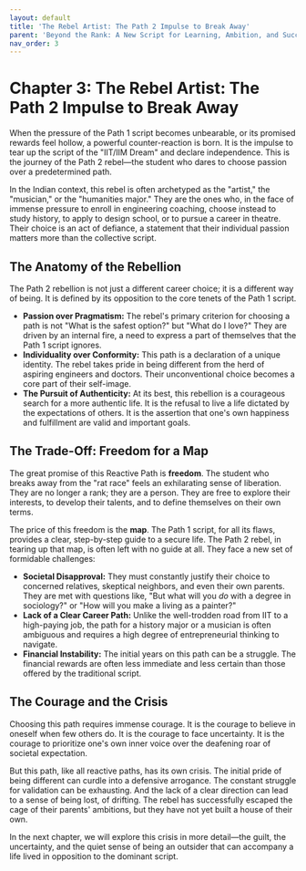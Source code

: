 ```yaml
---
layout: default
title: 'The Rebel Artist: The Path 2 Impulse to Break Away'
parent: 'Beyond the Rank: A New Script for Learning, Ambition, and Success in India'
nav_order: 3
---
```


# Chapter 3: The Rebel Artist: The Path 2 Impulse to Break Away

When the pressure of the Path 1 script becomes unbearable, or its promised rewards feel hollow, a powerful counter-reaction is born. It is the impulse to tear up the script of the "IIT/IIM Dream" and declare independence. This is the journey of the Path 2 rebel—the student who dares to choose passion over a predetermined path.

In the Indian context, this rebel is often archetyped as the "artist," the "musician," or the "humanities major." They are the ones who, in the face of immense pressure to enroll in engineering coaching, choose instead to study history, to apply to design school, or to pursue a career in theatre. Their choice is an act of defiance, a statement that their individual passion matters more than the collective script.

## The Anatomy of the Rebellion

The Path 2 rebellion is not just a different career choice; it is a different way of being. It is defined by its opposition to the core tenets of the Path 1 script.

*   **Passion over Pragmatism:** The rebel's primary criterion for choosing a path is not "What is the safest option?" but "What do I love?" They are driven by an internal fire, a need to express a part of themselves that the Path 1 script ignores.
*   **Individuality over Conformity:** This path is a declaration of a unique identity. The rebel takes pride in being different from the herd of aspiring engineers and doctors. Their unconventional choice becomes a core part of their self-image.
*   **The Pursuit of Authenticity:** At its best, this rebellion is a courageous search for a more authentic life. It is the refusal to live a life dictated by the expectations of others. It is the assertion that one's own happiness and fulfillment are valid and important goals.

## The Trade-Off: Freedom for a Map

The great promise of this Reactive Path is **freedom**. The student who breaks away from the "rat race" feels an exhilarating sense of liberation. They are no longer a rank; they are a person. They are free to explore their interests, to develop their talents, and to define themselves on their own terms.

The price of this freedom is the **map**. The Path 1 script, for all its flaws, provides a clear, step-by-step guide to a secure life. The Path 2 rebel, in tearing up that map, is often left with no guide at all. They face a new set of formidable challenges:

*   **Societal Disapproval:** They must constantly justify their choice to concerned relatives, skeptical neighbors, and even their own parents. They are met with questions like, "But what will you *do* with a degree in sociology?" or "How will you make a living as a painter?"
*   **Lack of a Clear Career Path:** Unlike the well-trodden road from IIT to a high-paying job, the path for a history major or a musician is often ambiguous and requires a high degree of entrepreneurial thinking to navigate.
*   **Financial Instability:** The initial years on this path can be a struggle. The financial rewards are often less immediate and less certain than those offered by the traditional script.

## The Courage and the Crisis

Choosing this path requires immense courage. It is the courage to believe in oneself when few others do. It is the courage to face uncertainty. It is the courage to prioritize one's own inner voice over the deafening roar of societal expectation.

But this path, like all reactive paths, has its own crisis. The initial pride of being different can curdle into a defensive arrogance. The constant struggle for validation can be exhausting. And the lack of a clear direction can lead to a sense of being lost, of drifting. The rebel has successfully escaped the cage of their parents' ambitions, but they have not yet built a house of their own. 

In the next chapter, we will explore this crisis in more detail—the guilt, the uncertainty, and the quiet sense of being an outsider that can accompany a life lived in opposition to the dominant script.
